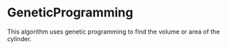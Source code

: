 # GeneticProgramming
This algorithm uses genetic programming to find the volume or area of the cylinder.
